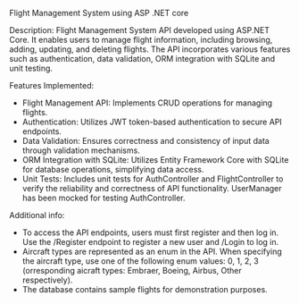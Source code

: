 Flight Management System using ASP .NET core

Description:
Flight Management System API developed using ASP.NET Core. 
It enables users to manage flight information, including browsing, adding, updating, and deleting flights. 
The API incorporates various features such as authentication, data validation, ORM integration with SQLite and unit testing.

Features Implemented:
- Flight Management API: Implements CRUD operations for managing flights.
- Authentication: Utilizes JWT token-based authentication to secure API endpoints.
- Data Validation: Ensures correctness and consistency of input data through validation mechanisms.
- ORM Integration with SQLite: Utilizes Entity Framework Core with SQLite for database operations, simplifying data access.
- Unit Tests: Includes unit tests for AuthController and FlightController to verify the reliability and correctness of API functionality.
UserManager has been mocked for testing AuthController.

Additional info:
- To access the API endpoints, users must first register and then log in.
Use the /Register endpoint to register a new user and /Login to log in.
- Aircraft types are represented as an enum in the API. When specifying the aircraft type, use one of the following enum values:
0, 1, 2, 3 (orresponding aicraft types: Embraer, Boeing, Airbus, Other respectively).
- The database contains sample flights for demonstration purposes.
